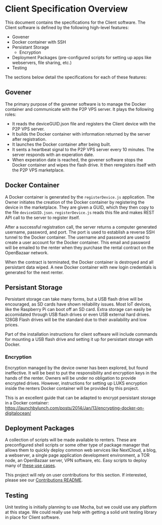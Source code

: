 # Client Specification Overview
This document contains the specifications for the Client software. The Client software is defined by the following
high-level features:

* Govener
* Docker container with SSH
* Persistant Storage
  * Encryption
* Deployment Packages (pre-configured scripts for setting up apps like webservers, file sharing, etc.)
* Testing

The sections below detail the specifications for each of these features:

## Govener
The primary purpose of the govener software is to manage the Docker container and communicate with the
P2P VPS server. It plays the following roles:
* It reads the deviceGUID.json file and registers the Client device with the P2P VPS server.
* It builds the Docker container with information returned by the server after registration.
* It launches the Docker container after being built.
* It sents a heartbeat signal to the P2P VPS server every 10 minutes. The server responds with an experation date.
* When experation date is reached, the govener software stops the Docker container and wipes the flash drive.
It then reregisters itself with the P2P VPS marketplace.

## Docker Container
A Docker container is generated by the `registerDevice.js` application. The Owner initiates the creation
of the Docker container by registering the device in the marketplace. They are given a GUID, which they
then copy to the file `deviceGUID.json`. `registerDevice.js` reads this file and makes
REST API call to the server to register itself. 

After a successful registration call, the server returns a computer generated username, password, and port.
The port is used to establish a reverse SSH tunnel to the Docker container. The username and password are
used to create a user account for the Docker container. This email and password will be emailed to the
renter when they purchase the rental contract on the OpenBazaar network.

When the contract is terminated, the Docker container is destroyed and all persistant data wiped.
A new Docker container with new login credentials is generated for the next renter.

## Persistant Storage
Persistant storage can take many forms, but a USB flash drive will be encouraged, as SD cards have shown
reliability issues. Most IoT devices, like the Raspberry Pi can boot off an SD card. Extra storage can
easily be accomidated through USB flash drives or even USB external hard drives. 128GB Flash drives will
be the standard due to their availability and low prices.

Part of the installation instructions for client software will include commands for mounting a USB flash
drive and setting it up for persistant storage with Docker.

### Encryption
Encryption managed by the device owner has been explored, but found ineffective. It will be best to put the
responsibility and encryption keys in the hands of the renter. Owners will be under no obligation to provide
encrypted drives. However, instructions for setting up LUKS encryption inside the renters Docker container
will be provided by this project.

This is an excellent guide that can be adapted to encrypt persistant storage in a Docker container:
https://launchbylunch.com/posts/2014/Jan/13/encrypting-docker-on-digitalocean/

## Deployment Packages
A collection of scripts will be made available to renters. These are preconfigured shell scripts or some other
type of package manager that allows them to quickly deploy common web services like NextCloud, a blog, a webserver,
a single page application development environment, a TOR node, an OpenBazaar server, VPN software, etc. Easy scripts to deploy many of 
[these use cases](https://raspberry-hosting.com/en/applications).

This project will rely on user contributions for this section. If interested, please see our
[Contributions README](../CONTRIBUTING.md).

## Testing
Unit testing is initially planning to use Mocha, but we could use any platform at this stage. We could really use
help with getting a solid unit testing library in place for Client software.
